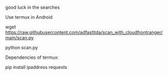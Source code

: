 good luck in the searches

Use termux in Android

wget https://raw.githubusercontent.com/adfastltda/scan_with_cloudfrontranger/main/scan.py

python scan.py

Dependencies of termux:

pip install ipaddress requests

